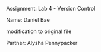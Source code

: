 Assignment: Lab 4 - Version Control

Name: Daniel Bae

modification to original file

Partner: Alysha Pennypacker